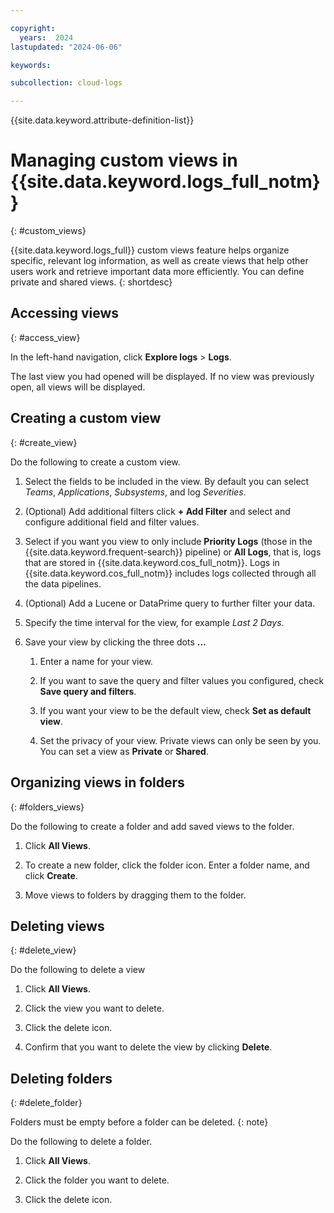 ```yaml
---

copyright:
  years:  2024
lastupdated: "2024-06-06"

keywords:

subcollection: cloud-logs

---
```


{{site.data.keyword.attribute-definition-list}}

# Managing custom views in {{site.data.keyword.logs_full_notm}}
{: #custom_views}

{{site.data.keyword.logs_full}} custom views feature helps organize specific, relevant log information, as well as create views that help other users work and retrieve important data more efficiently. You can define private and shared views.
{: shortdesc}

## Accessing views
{: #access_view}

In the left-hand navigation, click **Explore logs** > **Logs**.

The last view you had opened will be displayed. If no view was previously open, all views will be displayed.


## Creating a custom view
{: #create_view}

Do the following to create a custom view.

1. Select the fields to be included in the view. By default you can select *Teams*, *Applications*, *Subsystems*, and log *Severities*.

2. (Optional) Add additional filters click **+ Add Filter** and select and configure additional field and filter values.

3. Select if you want you view to only include **Priority Logs** (those in the {{site.data.keyword.frequent-search}} pipeline) or **All Logs**, that is, logs that are stored in {{site.data.keyword.cos_full_notm}}. Logs in {{site.data.keyword.cos_full_notm}} includes logs collected through all the data pipelines.

4. (Optional) Add a Lucene or DataPrime query to further filter your data.

5. Specify the time interval for the view, for example *Last 2 Days*.

6. Save your view by clicking the three dots **...**

   1. Enter a name for your view.

   2. If you want to save the query and filter values you configured, check **Save query and filters**.

   3. If you want your view to be the default view, check **Set as default view**.

   4. Set the privacy of your view. Private views can only be seen by you. You can set a view as **Private** or **Shared**.



## Organizing views in folders
{: #folders_views}

Do the following to create a folder and add saved views to the folder.

1. Click **All Views**.

2. To create a new folder, click the folder icon. Enter a folder name, and click **Create**.

3. Move views to folders by dragging them to the folder.


## Deleting views
{: #delete_view}

Do the following to delete a view

1. Click **All Views**.

2. Click the view you want to delete.

3. Click the delete icon.

4. Confirm that you want to delete the view by clicking **Delete**.

## Deleting folders
{: #delete_folder}

Folders must be empty before a folder can be deleted.
{: note}

Do the following to delete a folder.

1. Click **All Views**.

2. Click the folder you want to delete.

3. Click the delete icon.
